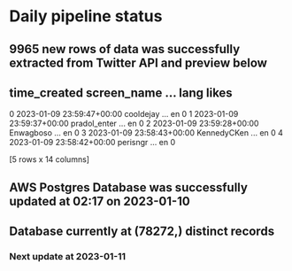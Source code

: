 # Daily pipeline status
## 9965 new rows of data was successfully extracted from Twitter API and preview below
##                time_created   screen_name  ... lang likes
0 2023-01-09 23:59:47+00:00     cooldejay  ...   en     0
1 2023-01-09 23:59:37+00:00  pradol_enter  ...   en     0
2 2023-01-09 23:59:28+00:00     Enwagboso  ...   en     0
3 2023-01-09 23:58:43+00:00   KennedyCKen  ...   en     0
4 2023-01-09 23:58:42+00:00      perisngr  ...   en     0

[5 rows x 14 columns]
## AWS Postgres Database was successfully updated at  02:17 on 2023-01-10
## Database currently at (78272,) distinct records
### Next update at 2023-01-11

